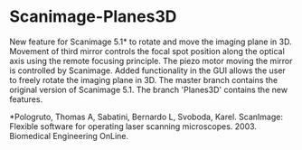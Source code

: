 # Scanimage-Planes3D

New feature for Scanimage 5.1* to rotate and move the imaging plane in 3D. Movement of third mirror controls the focal spot position along the optical axis using the remote focusing principle. The piezo motor moving the mirror is controlled by Scanimage. Added functionality in the GUI allows the user to freely rotate the imaging plane in 3D. The master branch contains the original version of Scanimage 5.1. The branch 'Planes3D' contains the new features.


*Pologruto, Thomas A, Sabatini, Bernardo L, Svoboda, Karel. ScanImage: Flexible software for operating laser scanning microscopes. 2003. Biomedical Engineering OnLine.

